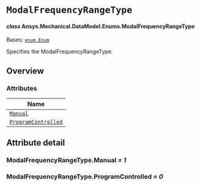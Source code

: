 # `ModalFrequencyRangeType`

<a id="ansys.mechanical.stubs.v242.Ansys.Mechanical.DataModel.Enums.ModalFrequencyRangeType"></a>

#### *class* Ansys.Mechanical.DataModel.Enums.ModalFrequencyRangeType

Bases: [`enum.Enum`](https://docs.python.org/3/library/enum.html#enum.Enum)

Specifies the ModalFrequencyRangeType.

<!-- !! processed by numpydoc !! -->

<a id="overview"></a>

## Overview

### Attributes

| Name |
| ------------------------------------------------------------------- |
| [`Manual`](#ModalFrequencyRangeType.Manual) |
| [`ProgramControlled`](#ModalFrequencyRangeType.ProgramControlled) |

<a id="attribute-detail"></a>

## Attribute detail

<a id="ModalFrequencyRangeType.Manual"></a>

### ModalFrequencyRangeType.Manual *= 1*

<a id="ModalFrequencyRangeType.ProgramControlled"></a>

### ModalFrequencyRangeType.ProgramControlled *= 0*


